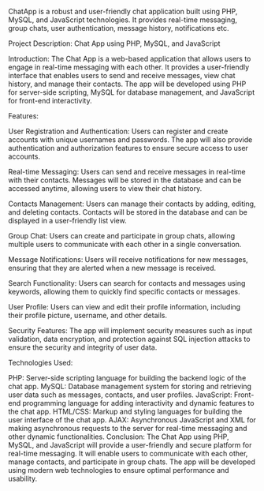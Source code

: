 ChatApp is a robust and user-friendly chat application built using PHP, MySQL, and JavaScript technologies. It provides real-time messaging, group chats, user authentication, message history, notifications etc.

Project Description: Chat App using PHP, MySQL, and JavaScript

Introduction: The Chat App is a web-based application that allows users to engage in real-time messaging with each other. It provides a user-friendly interface that enables users to send and receive messages, view chat history, and manage their contacts. The app will be developed using PHP for server-side scripting, MySQL for database management, and JavaScript for front-end interactivity.

Features:

User Registration and Authentication: Users can register and create accounts with unique usernames and passwords. The app will also provide authentication and authorization features to ensure secure access to user accounts.

Real-time Messaging: Users can send and receive messages in real-time with their contacts. Messages will be stored in the database and can be accessed anytime, allowing users to view their chat history.

Contacts Management: Users can manage their contacts by adding, editing, and deleting contacts. Contacts will be stored in the database and can be displayed in a user-friendly list view.

Group Chat: Users can create and participate in group chats, allowing multiple users to communicate with each other in a single conversation.

Message Notifications: Users will receive notifications for new messages, ensuring that they are alerted when a new message is received.

Search Functionality: Users can search for contacts and messages using keywords, allowing them to quickly find specific contacts or messages.

User Profile: Users can view and edit their profile information, including their profile picture, username, and other details.

Security Features: The app will implement security measures such as input validation, data encryption, and protection against SQL injection attacks to ensure the security and integrity of user data.

Technologies Used:

PHP: Server-side scripting language for building the backend logic of the chat app. MySQL: Database management system for storing and retrieving user data such as messages, contacts, and user profiles. JavaScript: Front-end programming language for adding interactivity and dynamic features to the chat app. HTML/CSS: Markup and styling languages for building the user interface of the chat app. AJAX: Asynchronous JavaScript and XML for making asynchronous requests to the server for real-time messaging and other dynamic functionalities. Conclusion: The Chat App using PHP, MySQL, and JavaScript will provide a user-friendly and secure platform for real-time messaging. It will enable users to communicate with each other, manage contacts, and participate in group chats. The app will be developed using modern web technologies to ensure optimal performance and usability.
